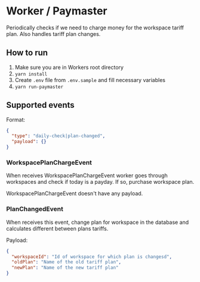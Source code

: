 # Worker / Paymaster

Periodically checks if we need to charge money for the workspace tariff plan.
Also handles tariff plan changes.

## How to run

1. Make sure you are in Workers root directory
2. `yarn install`
3. Create `.env` file from `.env.sample` and fill necessary variables
3. `yarn run-paymaster`

## Supported events

Format: 

```json
{
  "type": "daily-check|plan-changed",
  "payload": {}
}
```

### WorkspacePlanChargeEvent

When receives WorkspacePlanChargeEvent worker goes through workspaces and check if today is a payday.
If so, purchase workspace plan. 

WorkspacePlanChargeEvent doesn't have any payload.

### PlanChangedEvent

When receives this event, change plan for workspace in the database and calculates different between plans tariffs.

Payload:
```json
{
  "workspaceId": "Id of workspace for which plan is changesd",
  "oldPlan": "Name of the old tariff plan",
  "newPlan": "Name of the new tariff plan"
}
```
